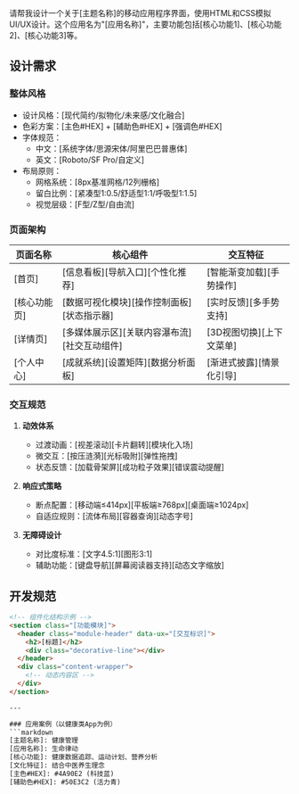 请帮我设计一个关于[主题名称]的移动应用程序界面，使用HTML和CSS模拟UI/UX设计。这个应用名为"[应用名称]"，主要功能包括[核心功能1]、[核心功能2]、[核心功能3]等。

## 设计需求

### 整体风格
- 设计风格：[现代简约/拟物化/未来感/文化融合] 
- 色彩方案：[主色#HEX] + [辅助色#HEX] + [强调色#HEX]
- 字体规范：
  - 中文：[系统字体/思源宋体/阿里巴巴普惠体]
  - 英文：[Roboto/SF Pro/自定义]
- 布局原则：
  - 网格系统：[8px基准网格/12列栅格]
  - 留白比例：[紧凑型1:0.5/舒适型1:1/呼吸型1:1.5]
  - 视觉层级：[F型/Z型/自由流]

### 页面架构
| 页面名称       | 核心组件                                                                 | 交互特征                     |
|----------------|--------------------------------------------------------------------------|------------------------------|
| [首页]         | [信息看板][导航入口][个性化推荐]                                         | [智能渐变加载][手势操作]      |
| [核心功能页]   | [数据可视化模块][操作控制面板][状态指示器]                               | [实时反馈][多手势支持]        |
| [详情页]       | [多媒体展示区][关联内容瀑布流][社交互动组件]                             | [3D视图切换][上下文菜单]      |
| [个人中心]     | [成就系统][设置矩阵][数据分析面板]                                       | [渐进式披露][情景化引导]      |

### 交互规范
1. **动效体系**
   - 过渡动画：[视差滚动][卡片翻转][模块化入场]
   - 微交互：[按压涟漪][光标吸附][弹性拖拽]
   - 状态反馈：[加载骨架屏][成功粒子效果][错误震动提醒]

2. **响应式策略**
   - 断点配置：[移动端≤414px][平板端≥768px][桌面端≥1024px]
   - 自适应规则：[流体布局][容器查询][动态字号]

3. **无障碍设计**
   - 对比度标准：[文字4.5:1][图形3:1]
   - 辅助功能：[键盘导航][屏幕阅读器支持][动态文字缩放]

## 开发规范
```html
<!-- 组件化结构示例 -->
<section class="[功能模块]">
  <header class="module-header" data-ux="[交互标识]">
    <h2>[标题]</h2>
    <div class="decorative-line"></div>
  </header>
  <div class="content-wrapper">
    <!-- 动态内容区 -->
  </div>
</section>

---

### 应用案例（以健康类App为例）
```markdown
[主题名称]: 健康管理
[应用名称]: 生命律动
[核心功能]: 健康数据追踪、运动计划、营养分析
[文化特征]: 结合中医养生理念
[主色#HEX]: #4A90E2 (科技蓝)
[辅助色#HEX]: #50E3C2 (活力青)